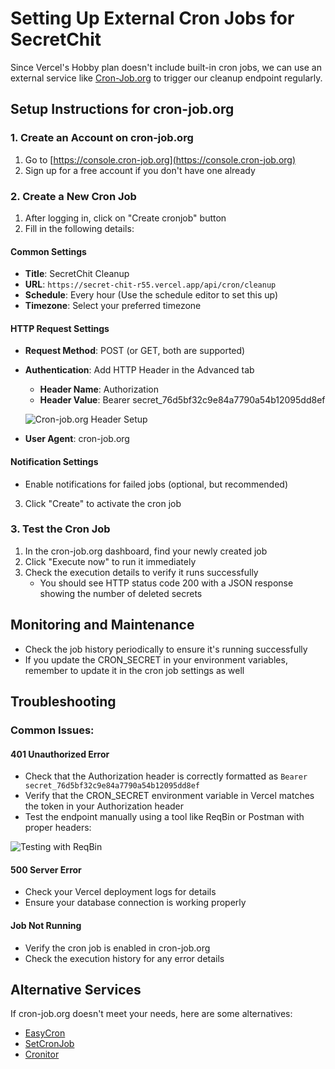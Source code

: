 # Setting Up External Cron Jobs for SecretChit

Since Vercel's Hobby plan doesn't include built-in cron jobs, we can use an external service like [Cron-Job.org](https://console.cron-job.org) to trigger our cleanup endpoint regularly.

## Setup Instructions for cron-job.org

### 1. Create an Account on cron-job.org

1. Go to [https://console.cron-job.org](https://console.cron-job.org)
2. Sign up for a free account if you don't have one already

### 2. Create a New Cron Job

1. After logging in, click on "Create cronjob" button
2. Fill in the following details:

#### Common Settings
- **Title**: SecretChit Cleanup
- **URL**: `https://secret-chit-r55.vercel.app/api/cron/cleanup`
- **Schedule**: Every hour (Use the schedule editor to set this up)
- **Timezone**: Select your preferred timezone

#### HTTP Request Settings
- **Request Method**: POST (or GET, both are supported)
- **Authentication**: Add HTTP Header in the Advanced tab
  - **Header Name**: Authorization  
  - **Header Value**: Bearer secret_76d5bf32c9e84a7790a54b12095dd8ef
  
  ![Cron-job.org Header Setup](./public/screenshots/cron-job-header.jpg)

- **User Agent**: cron-job.org

#### Notification Settings
- Enable notifications for failed jobs (optional, but recommended)

3. Click "Create" to activate the cron job

### 3. Test the Cron Job

1. In the cron-job.org dashboard, find your newly created job
2. Click "Execute now" to run it immediately
3. Check the execution details to verify it runs successfully
   - You should see HTTP status code 200 with a JSON response showing the number of deleted secrets

## Monitoring and Maintenance

- Check the job history periodically to ensure it's running successfully
- If you update the CRON_SECRET in your environment variables, remember to update it in the cron job settings as well

## Troubleshooting

### Common Issues:

#### 401 Unauthorized Error
- Check that the Authorization header is correctly formatted as `Bearer secret_76d5bf32c9e84a7790a54b12095dd8ef`
- Verify that the CRON_SECRET environment variable in Vercel matches the token in your Authorization header
- Test the endpoint manually using a tool like ReqBin or Postman with proper headers:

![Testing with ReqBin](./public/screenshots/reqbin-test.jpg)

#### 500 Server Error
- Check your Vercel deployment logs for details
- Ensure your database connection is working properly

#### Job Not Running
- Verify the cron job is enabled in cron-job.org
- Check the execution history for any error details

## Alternative Services

If cron-job.org doesn't meet your needs, here are some alternatives:
- [EasyCron](https://www.easycron.com/)
- [SetCronJob](https://www.setcronjob.com/)
- [Cronitor](https://cronitor.io/)
